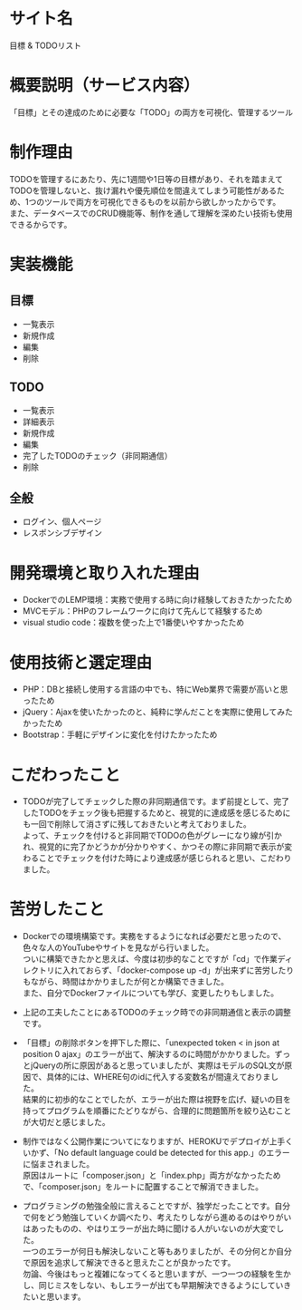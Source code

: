 # サイト名
目標 & TODOリスト

# 概要説明（サービス内容）
「目標」とその達成のために必要な「TODO」の両方を可視化、管理するツール

# 制作理由
TODOを管理するにあたり、先に1週間や1日等の目標があり、それを踏まえてTODOを管理しないと、抜け漏れや優先順位を間違えてしまう可能性があるため、1つのツールで両方を可視化できるものを以前から欲しかったからです。<br>
また、データベースでのCRUD機能等、制作を通して理解を深めたい技術も使用できるからです。

# 実装機能
## 目標
* 一覧表示
* 新規作成
* 編集
* 削除

## TODO
* 一覧表示
* 詳細表示
* 新規作成
* 編集
* 完了したTODOのチェック（非同期通信）
* 削除

## 全般
* ログイン、個人ページ
* レスポンシブデザイン

# 開発環境と取り入れた理由
* DockerでのLEMP環境：実務で使用する時に向け経験しておきたかったため
* MVCモデル：PHPのフレームワークに向けて先んじて経験するため
* visual studio code：複数を使った上で1番使いやすかったため

# 使用技術と選定理由
* PHP：DBと接続し使用する言語の中でも、特にWeb業界で需要が高いと思ったため
* jQuery：Ajaxを使いたかったのと、純粋に学んだことを実際に使用してみたかったため
* Bootstrap：手軽にデザインに変化を付けたかったため

# こだわったこと
* TODOが完了してチェックした際の非同期通信です。まず前提として、完了したTODOをチェック後も把握するためと、視覚的に達成感を感じるためにも一回で削除して消さずに残しておきたいと考えておりました。<br>よって、チェックを付けると非同期でTODOの色がグレーになり線が引かれ、視覚的に完了かどうかが分かりやすく、かつその際に非同期で表示が変わることでチェックを付けた時により達成感が感じられると思い、こだわりました。

# 苦労したこと
* Dockerでの環境構築です。実務をするようになれば必要だと思ったので、色々な人のYouTubeやサイトを見ながら行いました。<br>ついに構築できたかと思えば、今度は初歩的なことですが「cd」で作業ディレクトリに入れておらず、「docker-compose up -d」が出来ずに苦労したりもながら、時間はかかりましたが何とか構築できました。<br>また、自分でDockerファイルについても学び、変更したりもしました。

* 上記の工夫したことにあるTODOのチェック時での非同期通信と表示の調整です。

* 「目標」の削除ボタンを押下した際に、「unexpected token < in json at position 0 ajax」のエラーが出て、解決するのに時間がかかりました。ずっとjQueryの所に原因があると思っていましたが、実際はモデルのSQL文が原因で、具体的には、WHERE句のidに代入する変数名が間違えておりました。<br>結果的に初歩的なことでしたが、エラーが出た際は視野を広げ、疑いの目を持ってプログラムを順番にたどりながら、合理的に問題箇所を絞り込むことが大切だと感じました。

* 制作ではなく公開作業についてになりますが、HEROKUでデプロイが上手くいかず、「No default language could be detected for this app.」のエラーに悩まされました。<br>原因はルートに「composer.json」と「index.php」両方がなかったためで、「composer.json」をルートに配置することで解消できました。

* プログラミングの勉強全般に言えることですが、独学だったことです。自分で何をどう勉強していくか調べたり、考えたりしながら進めるのはやりがいはあったものの、やはりエラーが出た時に聞ける人がいないのが大変でした。<br>一つのエラーが何日も解決しないこと等もありましたが、その分何とか自分で原因を追求して解決できると思えたことが良かったです。<br>勿論、今後はもっと複雑になってくると思いますが、一つ一つの経験を生かし、同じミスをしない、もしエラーが出ても早期解決できるようにしていきたいと思います。
